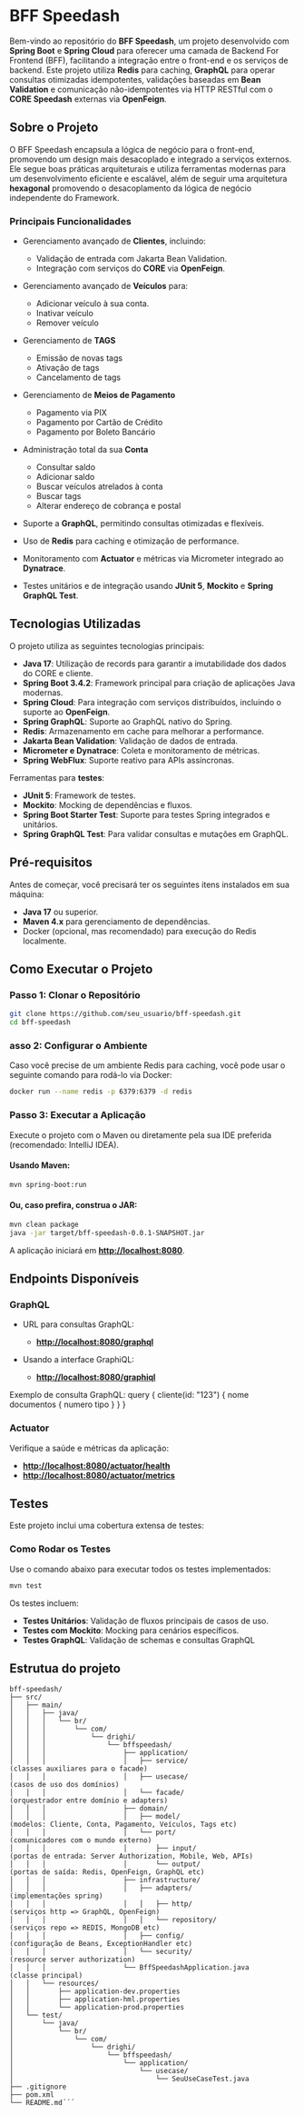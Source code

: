 # **BFF Speedash**
Bem-vindo ao repositório do **BFF Speedash**, um projeto desenvolvido com **Spring Boot** e **Spring Cloud** para oferecer uma camada de Backend For Frontend (BFF), facilitando a integração entre o front-end e os serviços de backend. Este projeto utiliza **Redis** para caching, **GraphQL** para operar consultas otimizadas idempotentes, validações baseadas em **Bean Validation** e comunicação não-idempotentes via HTTP RESTful com o **CORE Speedash** externas via **OpenFeign**.
## **Sobre o Projeto**
O BFF Speedash encapsula a lógica de negócio para o front-end, promovendo um design mais desacoplado e integrado a serviços externos. Ele segue boas práticas arquiteturais e utiliza ferramentas modernas para um desenvolvimento eficiente e escalável, além de seguir uma arquitetura **hexagonal** promovendo o desacoplamento da lógica de negócio independente do Framework.
### **Principais Funcionalidades**
- Gerenciamento avançado de **Clientes**, incluindo:
    - Validação de entrada com Jakarta Bean Validation.
    - Integração com serviços do **CORE** via **OpenFeign**.
- Gerenciamento avançado de **Veículos** para:
    - Adicionar veículo à sua conta.
    - Inativar veículo
    - Remover veículo
- Gerenciamento de **TAGS**
    - Emissão de novas tags
    - Ativação de tags
    - Cancelamento de tags
- Gerenciamento de **Meios de Pagamento**
    - Pagamento via PIX
    - Pagamento por Cartão de Crédito
    - Pagamento por Boleto Bancário
- Administração total da sua **Conta**
    - Consultar saldo
    - Adicionar saldo
    - Buscar veículos atrelados à conta
    - Buscar tags
    - Alterar endereço de cobrança e postal

- Suporte a **GraphQL**, permitindo consultas otimizadas e flexíveis.
- Uso de **Redis** para caching e otimização de performance.
- Monitoramento com **Actuator** e métricas via Micrometer integrado ao **Dynatrace**.
- Testes unitários e de integração usando **JUnit 5**, **Mockito** e **Spring GraphQL Test**.

## **Tecnologias Utilizadas**
O projeto utiliza as seguintes tecnologias principais:
- **Java 17**: Utilização de records para garantir a imutabilidade dos dados do CORE e cliente.
- **Spring Boot 3.4.2**: Framework principal para criação de aplicações Java modernas.
- **Spring Cloud**: Para integração com serviços distribuídos, incluindo o suporte ao **OpenFeign**.
- **Spring GraphQL**: Suporte ao GraphQL nativo do Spring.
- **Redis**: Armazenamento em cache para melhorar a performance.
- **Jakarta Bean Validation**: Validação de dados de entrada.
- **Micrometer e Dynatrace**: Coleta e monitoramento de métricas.
- **Spring WebFlux**: Suporte reativo para APIs assíncronas.

Ferramentas para **testes**:
- **JUnit 5**: Framework de testes.
- **Mockito**: Mocking de dependências e fluxos.
- **Spring Boot Starter Test**: Suporte para testes Spring integrados e unitários.
- **Spring GraphQL Test**: Para validar consultas e mutações em GraphQL.

## **Pré-requisitos**
Antes de começar, você precisará ter os seguintes itens instalados em sua máquina:
- **Java 17** ou superior.
- **Maven 4.x** para gerenciamento de dependências.
- Docker (opcional, mas recomendado) para execução do Redis localmente.

## **Como Executar o Projeto**
### **Passo 1: Clonar o Repositório**
``` bash
git clone https://github.com/seu_usuario/bff-speedash.git
cd bff-speedash
```

### **asso 2: Configurar o Ambiente**
Caso você precise de um ambiente Redis para caching, você pode usar o seguinte comando para rodá-lo via Docker:
``` bash
docker run --name redis -p 6379:6379 -d redis
```

### **Passo 3: Executar a Aplicação**
Execute o projeto com o Maven ou diretamente pela sua IDE preferida (recomendado: IntelliJ IDEA).
#### Usando Maven:
``` bash
mvn spring-boot:run
```

#### Ou, caso prefira, construa o JAR:
``` bash
mvn clean package
java -jar target/bff-speedash-0.0.1-SNAPSHOT.jar
```
A aplicação iniciará em **[http://localhost:8080](http://localhost:8080)**.
## **Endpoints Disponíveis**
### **GraphQL**
- URL para consultas GraphQL:
    - **[http://localhost:8080/graphql](http://localhost:8080/graphql)**

- Usando a interface GraphiQL:
    - **[http://localhost:8080/graphiql](http://localhost:8080/graphiql)**

Exemplo de consulta GraphQL:
query {
  cliente(id: "123") {
    nome
    documentos {
      numero
      tipo
    }
  }
}

### **Actuator**
Verifique a saúde e métricas da aplicação:
- **[http://localhost:8080/actuator/health](http://localhost:8080/actuator/health)**
- **[http://localhost:8080/actuator/metrics](http://localhost:8080/actuator/metrics)**

## **Testes**
Este projeto inclui uma cobertura extensa de testes:
### **Como Rodar os Testes**
Use o comando abaixo para executar todos os testes implementados:
``` bash
mvn test
```

Os testes incluem:
- **Testes Unitários**: Validação de fluxos principais de casos de uso.
- **Testes com Mockito**: Mocking para cenários específicos.
- **Testes GraphQL**: Validação de schemas e consultas GraphQL

## Estrutua do projeto

```
bff-speedash/
├── src/
│   ├── main/
│   │   ├── java/
│   │   │   └── br/
│   │   │       └── com/
│   │   │           └── drighi/
│   │   │               └── bffspeedash/
│   │   │                   ├── application/
│   │   │                   │   ├── service/                        (classes auxiliares para o facade)
│   │   │                   │   ├── usecase/                        (casos de uso dos domínios)
│   │   │                   │   └── facade/                         (orquestrador entre domínio e adapters) 
│   │   │                   ├── domain/                             
│   │   │                   │   ├── model/                          (modelos: Cliente, Conta, Pagamento, Veículos, Tags etc)
│   │   │                   │   └── port/                           (comunicadores com o mundo externo)
│   │   │                   │       ├── input/                      (portas de entrada: Server Authorization, Mobile, Web, APIs)
│   │   │                   │       └── output/                     (portas de saída: Redis, OpenFeign, GraphQL etc)
│   │   │                   ├── infrastructure/
│   │   │                   │   ├── adapters/                       (implementações spring)
│   │   │                   │   │   ├── http/                       (serviços http => GraphQL, OpenFeign)
│   │   │                   │   │   └── repository/                 (serviços repo => REDIS, MongoDB etc)
│   │   │                   │   ├── config/                         (configuração de Beans, ExceptionHandler etc)
│   │   │                   │   └── security/                       (resource server authorization)
│   │   │                   └── BffSpeedashApplication.java         (classe principal)
│   │   └── resources/                         
│   │       ├── application-dev.properties                          
│   │       ├── application-hml.properties
│   │       └── application-prod.properties
│   └── test/
│       └── java/
│           └── br/
│               └── com/
│                   └── drighi/
│                       └── bffspeedash/
│                           └── application/
│                               └── usecase/
│                                   └── SeuUseCaseTest.java
├── .gitignore
├── pom.xml
└── README.md´´´


